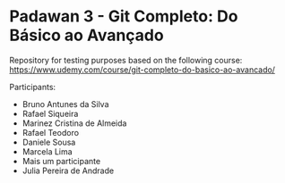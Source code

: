 # Padawan 3 - Git Completo: Do Básico ao Avançado

Repository for testing purposes based on the following course:
https://www.udemy.com/course/git-completo-do-basico-ao-avancado/

Participants:
- Bruno Antunes da Silva
- Rafael Siqueira
- Marinez Cristina de Almeida
- Rafael Teodoro
- Daniele Sousa
- Marcela Lima
- Mais um participante
- Julia Pereira de Andrade
